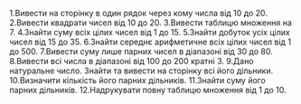 1.Вивести на сторінку в один рядок через кому числа від 10 до 20.
2.Вивести квадрати чисел від 10 до 20.
3.Вивести таблицю множення на 7.
4.Знайти суму всіх цілих чисел від 1 до 15.
5.Знайти добуток усіх цілих чисел від 15 до 35.
6.Знайти середнє арифметичне всіх цілих чисел від 1 до 500.
7.Вивести суму лише парних чисел в діапазоні від 30 до 80.
8.Вивести всі числа в діапазоні від 100 до 200 кратні 3.
9.Дано натуральне число. Знайти та вивести на сторінку всі його дільники.
10.Визначити кількість його парних дільників.
11.Знайти суму його парних дільників.
12.Надрукувати повну таблицю множення від 1 до 10.